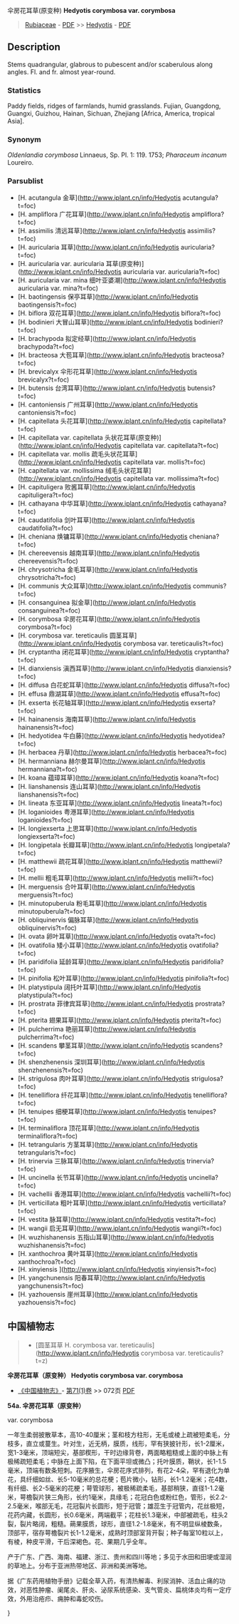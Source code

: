 伞房花耳草(原变种) **Hedyotis corymbosa var. corymbosa**

> [Rubiaceae](http://www.iplant.cn/info/Rubiaceae?t=foc) - [PDF](http://www.iplant.cn/foc/pdf/Rubiaceae.pdf) >> [Hedyotis](http://www.iplant.cn/info/Hedyotis?t=foc) - [PDF](http://www.iplant.cn/foc/pdf/Hedyotis.pdf)

## Description

Stems quadrangular, glabrous to pubescent and/or scaberulous along angles. Fl. and fr. almost year-round.

### Statistics
Paddy fields, ridges of farmlands, humid grasslands. Fujian, Guangdong, Guangxi, Guizhou, Hainan, Sichuan, Zhejiang [Africa, America, tropical Asia].

### Synonym
*Oldenlandia corymbosa* Linnaeus, Sp. Pl. 1: 119. 1753; *Pharaceum incanum* Loureiro.



### Parsublist

* [H.  acutangula  金草](http://www.iplant.cn/info/Hedyotis acutangula?t=foc)
* [H.  ampliflora  广花耳草](http://www.iplant.cn/info/Hedyotis ampliflora?t=foc)
* [H.  assimilis  清远耳草](http://www.iplant.cn/info/Hedyotis assimilis?t=foc)
* [H.  auricularia  耳草](http://www.iplant.cn/info/Hedyotis auricularia?t=foc)
* [H.  auricularia var. auricularia  耳草(原变种)](http://www.iplant.cn/info/Hedyotis auricularia var. auricularia?t=foc)
* [H.  auricularia var. mina  细叶亚婆潮](http://www.iplant.cn/info/Hedyotis auricularia var. mina?t=foc)
* [H.  baotingensis  保亭耳草](http://www.iplant.cn/info/Hedyotis baotingensis?t=foc)
* [H.  biflora  双花耳草](http://www.iplant.cn/info/Hedyotis biflora?t=foc)
* [H.  bodinieri  大冒山耳草](http://www.iplant.cn/info/Hedyotis bodinieri?t=foc)
* [H.  brachypoda  拟定经草](http://www.iplant.cn/info/Hedyotis brachypoda?t=foc)
* [H.  bracteosa  大苞耳草](http://www.iplant.cn/info/Hedyotis bracteosa?t=foc)
* [H.  brevicalyx  伞形花耳草](http://www.iplant.cn/info/Hedyotis brevicalyx?t=foc)
* [H.  butensis  台湾耳草](http://www.iplant.cn/info/Hedyotis butensis?t=foc)
* [H.  cantoniensis  广州耳草](http://www.iplant.cn/info/Hedyotis cantoniensis?t=foc)
* [H.  capitellata  头花耳草](http://www.iplant.cn/info/Hedyotis capitellata?t=foc)
* [H.  capitellata var. capitellata  头状花耳草(原变种)](http://www.iplant.cn/info/Hedyotis capitellata var. capitellata?t=foc)
* [H.  capitellata var. mollis  疏毛头状花耳草](http://www.iplant.cn/info/Hedyotis capitellata var. mollis?t=foc)
* [H.  capitellata var. mollissima  绒毛头状花耳草](http://www.iplant.cn/info/Hedyotis capitellata var. mollissima?t=foc)
* [H.  capituligera  败酱耳草](http://www.iplant.cn/info/Hedyotis capituligera?t=foc)
* [H.  cathayana  中华耳草](http://www.iplant.cn/info/Hedyotis cathayana?t=foc)
* [H.  caudatifolia  剑叶耳草](http://www.iplant.cn/info/Hedyotis caudatifolia?t=foc)
* [H.  cheniana  焕镛耳草](http://www.iplant.cn/info/Hedyotis cheniana?t=foc)
* [H.  chereevensis  越南耳草](http://www.iplant.cn/info/Hedyotis chereevensis?t=foc)
* [H.  chrysotricha  金毛耳草](http://www.iplant.cn/info/Hedyotis chrysotricha?t=foc)
* [H.  communis  大众耳草](http://www.iplant.cn/info/Hedyotis communis?t=foc)
* [H.  consanguinea  拟金草](http://www.iplant.cn/info/Hedyotis consanguinea?t=foc)
* [H.  corymbosa  伞房花耳草](http://www.iplant.cn/info/Hedyotis corymbosa?t=foc)
* [H.  corymbosa var. tereticaulis  圆茎耳草](http://www.iplant.cn/info/Hedyotis corymbosa var. tereticaulis?t=foc)
* [H.  cryptantha  闭花耳草](http://www.iplant.cn/info/Hedyotis cryptantha?t=foc)
* [H.  dianxiensis  滇西耳草](http://www.iplant.cn/info/Hedyotis dianxiensis?t=foc)
* [H.  diffusa  白花蛇耳草](http://www.iplant.cn/info/Hedyotis diffusa?t=foc)
* [H.  effusa  鼎湖耳草](http://www.iplant.cn/info/Hedyotis effusa?t=foc)
* [H.  exserta  长花轴耳草](http://www.iplant.cn/info/Hedyotis exserta?t=foc)
* [H.  hainanensis  海南耳草](http://www.iplant.cn/info/Hedyotis hainanensis?t=foc)
* [H.  hedyotidea  牛白藤](http://www.iplant.cn/info/Hedyotis hedyotidea?t=foc)
* [H.  herbacea  丹草](http://www.iplant.cn/info/Hedyotis herbacea?t=foc)
* [H.  hermanniana  赫尔曼耳草](http://www.iplant.cn/info/Hedyotis hermanniana?t=foc)
* [H.  koana  蕴璋耳草](http://www.iplant.cn/info/Hedyotis koana?t=foc)
* [H.  lianshanensis  连山耳草](http://www.iplant.cn/info/Hedyotis lianshanensis?t=foc)
* [H.  lineata  东亚耳草](http://www.iplant.cn/info/Hedyotis lineata?t=foc)
* [H.  loganioides  粤港耳草](http://www.iplant.cn/info/Hedyotis loganioides?t=foc)
* [H.  longiexserta  上思耳草](http://www.iplant.cn/info/Hedyotis longiexserta?t=foc)
* [H.  longipetala  长瓣耳草](http://www.iplant.cn/info/Hedyotis longipetala?t=foc)
* [H.  matthewii  疏花耳草](http://www.iplant.cn/info/Hedyotis matthewii?t=foc)
* [H.  mellii  粗毛耳草](http://www.iplant.cn/info/Hedyotis mellii?t=foc)
* [H.  merguensis  合叶耳草](http://www.iplant.cn/info/Hedyotis merguensis?t=foc)
* [H.  minutopuberula  粉毛耳草](http://www.iplant.cn/info/Hedyotis minutopuberula?t=foc)
* [H.  obliquinervis  偏脉耳草](http://www.iplant.cn/info/Hedyotis obliquinervis?t=foc)
* [H.  ovata  卵叶耳草](http://www.iplant.cn/info/Hedyotis ovata?t=foc)
* [H.  ovatifolia  矮小耳草](http://www.iplant.cn/info/Hedyotis ovatifolia?t=foc)
* [H.  paridifolia  延龄耳草](http://www.iplant.cn/info/Hedyotis paridifolia?t=foc)
* [H.  pinifolia  松叶耳草](http://www.iplant.cn/info/Hedyotis pinifolia?t=foc)
* [H.  platystipula  阔托叶耳草](http://www.iplant.cn/info/Hedyotis platystipula?t=foc)
* [H.  prostrata  菲律宾耳草](http://www.iplant.cn/info/Hedyotis prostrata?t=foc)
* [H.  pterita  翅果耳草](http://www.iplant.cn/info/Hedyotis pterita?t=foc)
* [H.  pulcherrima  艳丽耳草](http://www.iplant.cn/info/Hedyotis pulcherrima?t=foc)
* [H.  scandens  攀茎耳草](http://www.iplant.cn/info/Hedyotis scandens?t=foc)
* [H.  shenzhenensis  深圳耳草](http://www.iplant.cn/info/Hedyotis shenzhenensis?t=foc)
* [H.  strigulosa  肉叶耳草](http://www.iplant.cn/info/Hedyotis strigulosa?t=foc)
* [H.  tenelliflora  纤花耳草](http://www.iplant.cn/info/Hedyotis tenelliflora?t=foc)
* [H.  tenuipes  细梗耳草](http://www.iplant.cn/info/Hedyotis tenuipes?t=foc)
* [H.  terminaliflora  顶花耳草](http://www.iplant.cn/info/Hedyotis terminaliflora?t=foc)
* [H.  tetrangularis  方茎耳草](http://www.iplant.cn/info/Hedyotis tetrangularis?t=foc)
* [H.  trinervia  三脉耳草](http://www.iplant.cn/info/Hedyotis trinervia?t=foc)
* [H.  uncinella  长节耳草](http://www.iplant.cn/info/Hedyotis uncinella?t=foc)
* [H.  vachellii  香港耳草](http://www.iplant.cn/info/Hedyotis vachellii?t=foc)
* [H.  verticillata  粗叶耳草](http://www.iplant.cn/info/Hedyotis verticillata?t=foc)
* [H.  vestita  脉耳草](http://www.iplant.cn/info/Hedyotis vestita?t=foc)
* [H.  wangii  启无耳草](http://www.iplant.cn/info/Hedyotis wangii?t=foc)
* [H.  wuzhishanensis  五指山耳草](http://www.iplant.cn/info/Hedyotis wuzhishanensis?t=foc)
* [H.  xanthochroa  黄叶耳草](http://www.iplant.cn/info/Hedyotis xanthochroa?t=foc)
* [H.  xinyiensis  ](http://www.iplant.cn/info/Hedyotis xinyiensis?t=foc)
* [H.  yangchunensis  阳春耳草](http://www.iplant.cn/info/Hedyotis yangchunensis?t=foc)
* [H.  yazhouensis  崖州耳草](http://www.iplant.cn/info/Hedyotis yazhouensis?t=foc)

## 中国植物志

> * [圆茎耳草  H.  corymbosa var. tereticaulis](http://www.iplant.cn/info/Hedyotis corymbosa var. tereticaulis?t=z)


**伞房花耳草（原变种） Hedyotis corymbosa var. corymbosa**

* [《中国植物志》](http://www.iplant.cn/frps)- [第71(1)卷](http://www.iplant.cn/frps/vol/71(1)) >> 072页 [PDF](http://www.iplant.cn/frps/pdf/71(1)/072.pdf)


**54a. 伞房花耳草（原变种）**

var. corymbosa

一年生柔弱披散草本，高10-40厘米；茎和枝方柱形，无毛或棱上疏被短柔毛，分枝多，直立或蔓生。叶对生，近无柄，膜质，线形，罕有狭披针形，长1-2厘米，宽1-3毫米，顶端短尖，基部楔形，干时边缘背卷，两面略粗糙或上面的中脉上有极稀疏短柔毛；中脉在上面下陷，在下面平坦或微凸；托叶膜质，鞘状，长1-1.5毫米，顶端有数条短刺。花序腋生，伞房花序式排列，有花2-4朵，罕有退化为单花，具纤细如丝、长5-10毫米的总花梗；苞片微小，钻形，长1-1.2毫米；花4数，有纤细、长2-5毫米的花梗；萼管球形，被极稀疏柔毛，基部稍狭，直径1-1.2毫米，萼檐裂片狭三角形，长约1毫米，具缘毛；花冠白色或粉红色，管形，长2.2-2.5毫米，喉部无毛，花冠裂片长圆形，短于冠管；雄蕊生于冠管内，花丝极短，花药内藏，长圆形，长0.6毫米，两端截平；花柱长1.3毫米，中部被疏毛，柱头2裂，裂片略阔，粗糙。蒴果膜质，球形，直径1.2-1.8毫米，有不明显纵棱数条，顶部平，宿存萼檐裂片长1-1.2毫米，成熟时顶部室背开裂；种子每室10粒以上，有棱，种皮平滑，干后深褐色。花、果期几乎全年。

产于广东、广西、海南、福建、浙江、贵州和四川等地；多见于水田和田埂或湿润的草地上。分布于亚洲热带地区、非洲和美洲等地。

据《广东药用植物手册》记载全草入药，有清热解毒、利尿消肿、活血止痛的功效，对恶性肿瘤、阑尾炎、肝炎、泌尿系统感染、支气管炎、扁桃体炎均有一定疗效，外用治疮疖、痈肿和毒蛇咬伤。



}